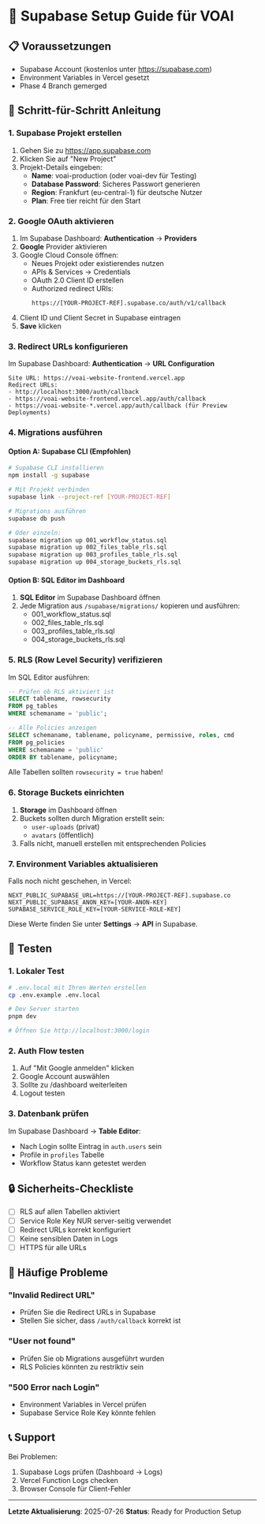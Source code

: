 # 🚀 Supabase Setup Guide für VOAI

## 📋 Voraussetzungen

- Supabase Account (kostenlos unter https://supabase.com)
- Environment Variables in Vercel gesetzt
- Phase 4 Branch gemerged

## 🔧 Schritt-für-Schritt Anleitung

### 1. Supabase Projekt erstellen

1. Gehen Sie zu https://app.supabase.com
2. Klicken Sie auf "New Project"
3. Projekt-Details eingeben:
   - **Name**: voai-production (oder voai-dev für Testing)
   - **Database Password**: Sicheres Passwort generieren
   - **Region**: Frankfurt (eu-central-1) für deutsche Nutzer
   - **Plan**: Free tier reicht für den Start

### 2. Google OAuth aktivieren

1. Im Supabase Dashboard: **Authentication** → **Providers**
2. **Google** Provider aktivieren
3. Google Cloud Console öffnen:
   - Neues Projekt oder existierendes nutzen
   - APIs & Services → Credentials
   - OAuth 2.0 Client ID erstellen
   - Authorized redirect URIs:
     ```
     https://[YOUR-PROJECT-REF].supabase.co/auth/v1/callback
     ```
4. Client ID und Client Secret in Supabase eintragen
5. **Save** klicken

### 3. Redirect URLs konfigurieren

Im Supabase Dashboard: **Authentication** → **URL Configuration**

```
Site URL: https://voai-website-frontend.vercel.app
Redirect URLs:
- http://localhost:3000/auth/callback
- https://voai-website-frontend.vercel.app/auth/callback
- https://voai-website-*.vercel.app/auth/callback (für Preview Deployments)
```

### 4. Migrations ausführen

#### Option A: Supabase CLI (Empfohlen)

```bash
# Supabase CLI installieren
npm install -g supabase

# Mit Projekt verbinden
supabase link --project-ref [YOUR-PROJECT-REF]

# Migrations ausführen
supabase db push

# Oder einzeln:
supabase migration up 001_workflow_status.sql
supabase migration up 002_files_table_rls.sql
supabase migration up 003_profiles_table_rls.sql
supabase migration up 004_storage_buckets_rls.sql
```

#### Option B: SQL Editor im Dashboard

1. **SQL Editor** im Supabase Dashboard öffnen
2. Jede Migration aus `/supabase/migrations/` kopieren und ausführen:
   - 001_workflow_status.sql
   - 002_files_table_rls.sql
   - 003_profiles_table_rls.sql
   - 004_storage_buckets_rls.sql

### 5. RLS (Row Level Security) verifizieren

Im SQL Editor ausführen:

```sql
-- Prüfen ob RLS aktiviert ist
SELECT tablename, rowsecurity 
FROM pg_tables 
WHERE schemaname = 'public';

-- Alle Policies anzeigen
SELECT schemaname, tablename, policyname, permissive, roles, cmd
FROM pg_policies
WHERE schemaname = 'public'
ORDER BY tablename, policyname;
```

Alle Tabellen sollten `rowsecurity = true` haben!

### 6. Storage Buckets einrichten

1. **Storage** im Dashboard öffnen
2. Buckets sollten durch Migration erstellt sein:
   - `user-uploads` (privat)
   - `avatars` (öffentlich)
3. Falls nicht, manuell erstellen mit entsprechenden Policies

### 7. Environment Variables aktualisieren

Falls noch nicht geschehen, in Vercel:

```
NEXT_PUBLIC_SUPABASE_URL=https://[YOUR-PROJECT-REF].supabase.co
NEXT_PUBLIC_SUPABASE_ANON_KEY=[YOUR-ANON-KEY]
SUPABASE_SERVICE_ROLE_KEY=[YOUR-SERVICE-ROLE-KEY]
```

Diese Werte finden Sie unter **Settings** → **API** in Supabase.

## 🧪 Testen

### 1. Lokaler Test

```bash
# .env.local mit Ihren Werten erstellen
cp .env.example .env.local

# Dev Server starten
pnpm dev

# Öffnen Sie http://localhost:3000/login
```

### 2. Auth Flow testen

1. Auf "Mit Google anmelden" klicken
2. Google Account auswählen
3. Sollte zu /dashboard weiterleiten
4. Logout testen

### 3. Datenbank prüfen

Im Supabase Dashboard → **Table Editor**:

- Nach Login sollte Eintrag in `auth.users` sein
- Profile in `profiles` Tabelle
- Workflow Status kann getestet werden

## 🔒 Sicherheits-Checkliste

- [ ] RLS auf allen Tabellen aktiviert
- [ ] Service Role Key NUR server-seitig verwendet
- [ ] Redirect URLs korrekt konfiguriert
- [ ] Keine sensiblen Daten in Logs
- [ ] HTTPS für alle URLs

## 🚨 Häufige Probleme

### "Invalid Redirect URL"
- Prüfen Sie die Redirect URLs in Supabase
- Stellen Sie sicher, dass `/auth/callback` korrekt ist

### "User not found"
- Prüfen Sie ob Migrations ausgeführt wurden
- RLS Policies könnten zu restriktiv sein

### "500 Error nach Login"
- Environment Variables in Vercel prüfen
- Supabase Service Role Key könnte fehlen

## 📞 Support

Bei Problemen:
1. Supabase Logs prüfen (Dashboard → Logs)
2. Vercel Function Logs checken
3. Browser Console für Client-Fehler

---

**Letzte Aktualisierung**: 2025-07-26
**Status**: Ready for Production Setup